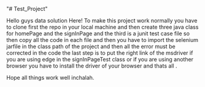 "# Test_Project" 

Hello guys data solution Here!
To make this project work normally you have to clone first the repo in your local machine and then create three java class for homePage and the signInPage 
and the third is a junit test case file so then copy all the code in each file and then you have to import the selenium jarfile in the class path of the project 
and then all the error must be corrected in the code 
the last step is to put the right link of the msdriver if you are using edge in the signInPageTest class or if you are using another browser you have to install the driver of your browser and thats all .

Hope all things work well inchalah.
